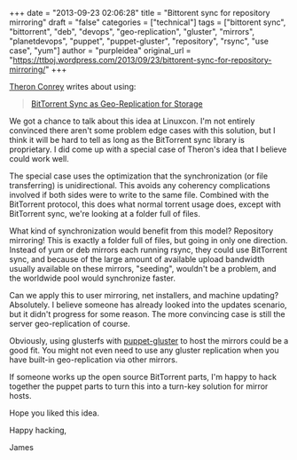 +++
date = "2013-09-23 02:06:28"
title = "Bittorent sync for repository mirroring"
draft = "false"
categories = ["technical"]
tags = ["bittorent sync", "bittorrent", "deb", "devops", "geo-replication", "gluster", "mirrors", "planetdevops", "puppet", "puppet-gluster", "repository", "rsync", "use case", "yum"]
author = "purpleidea"
original_url = "https://ttboj.wordpress.com/2013/09/23/bittorent-sync-for-repository-mirroring/"
+++

<a href="https://twitter.com/theronconrey">Theron Conrey</a> writes about using:
<blockquote><a href="http://conrey.org/2013/05/21/bittorrent-sync-as-geo-replication-for-storage/">BitTorrent Sync as Geo-Replication for Storage</a></blockquote>
We got a chance to talk about this idea at Linuxcon. I'm not entirely convinced there aren't some problem edge cases with this solution, but I think it will be hard to tell as long as the BitTorrent sync library is proprietary. I did come up with a special case of Theron's idea that I believe could work well.

The special case uses the optimization that the synchronization (or file transferring) is unidirectional. This avoids any coherency complications involved if both sides were to write to the same file. Combined with the BitTorrent protocol, this does what normal torrent usage does, except with BitTorrent sync, we're looking at a folder full of files.

What kind of synchronization would benefit from this model? Repository mirroring! This is exactly a folder full of files, but going in only one direction. Instead of yum or deb mirrors each running rsync, they could use BitTorrent sync, and because of the large amount of available upload bandwidth usually available on these mirrors, "seeding", wouldn't be a problem, and the worldwide pool would synchronize faster.

Can we apply this to user mirroring, net installers, and machine updating? Absolutely. I believe someone has already looked into the updates scenario, but it didn't progress for some reason. The more convincing case is still the server geo-replication of course.

Obviously, using glusterfs with <a href="https://github.com/purpleidea/puppet-gluster">puppet-gluster</a> to host the mirrors could be a good fit. You might not even need to use any gluster replication when you have built-in geo-replication via other mirrors.

If someone works up the open source BitTorrent parts, I'm happy to hack together the puppet parts to turn this into a turn-key solution for mirror hosts.

Hope you liked this idea.

Happy hacking,

James

